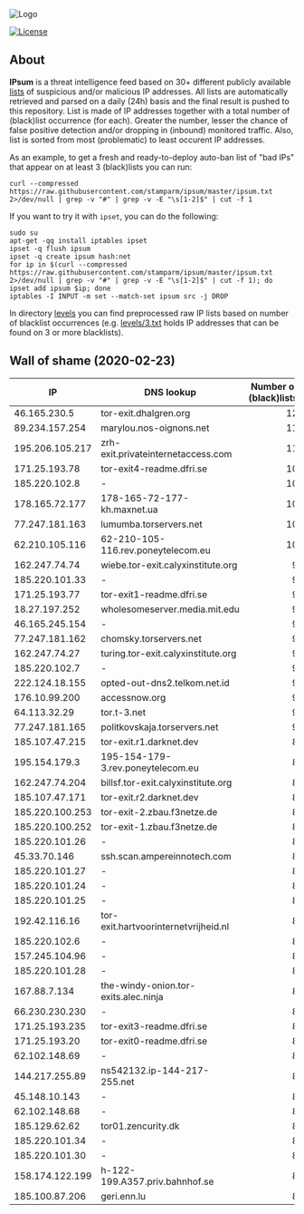 ![Logo](https://i.imgur.com/PyKLAe7.png)

[![License](https://img.shields.io/badge/license-Public_domain-red.svg)](https://wiki.creativecommons.org/wiki/Public_domain)

About
----

**IPsum** is a threat intelligence feed based on 30+ different publicly available [lists](https://github.com/stamparm/maltrail) of suspicious and/or malicious IP addresses. All lists are automatically retrieved and parsed on a daily (24h) basis and the final result is pushed to this repository. List is made of IP addresses together with a total number of (black)list occurrence (for each). Greater the number, lesser the chance of false positive detection and/or dropping in (inbound) monitored traffic. Also, list is sorted from most (problematic) to least occurent IP addresses.

As an example, to get a fresh and ready-to-deploy auto-ban list of "bad IPs" that appear on at least 3 (black)lists you can run:

```
curl --compressed https://raw.githubusercontent.com/stamparm/ipsum/master/ipsum.txt 2>/dev/null | grep -v "#" | grep -v -E "\s[1-2]$" | cut -f 1
```

If you want to try it with `ipset`, you can do the following:

```
sudo su
apt-get -qq install iptables ipset
ipset -q flush ipsum
ipset -q create ipsum hash:net
for ip in $(curl --compressed https://raw.githubusercontent.com/stamparm/ipsum/master/ipsum.txt 2>/dev/null | grep -v "#" | grep -v -E "\s[1-2]$" | cut -f 1); do ipset add ipsum $ip; done
iptables -I INPUT -m set --match-set ipsum src -j DROP
```

In directory [levels](levels) you can find preprocessed raw IP lists based on number of blacklist occurrences (e.g. [levels/3.txt](levels/3.txt) holds IP addresses that can be found on 3 or more blacklists).

Wall of shame (2020-02-23)
----

|IP|DNS lookup|Number of (black)lists|
|---|---|--:|
46.165.230.5|tor-exit.dhalgren.org|12
89.234.157.254|marylou.nos-oignons.net|11
195.206.105.217|zrh-exit.privateinternetaccess.com|11
171.25.193.78|tor-exit4-readme.dfri.se|10
185.220.102.8|-|10
178.165.72.177|178-165-72-177-kh.maxnet.ua|10
77.247.181.163|lumumba.torservers.net|10
62.210.105.116|62-210-105-116.rev.poneytelecom.eu|10
162.247.74.74|wiebe.tor-exit.calyxinstitute.org|9
185.220.101.33|-|9
171.25.193.77|tor-exit1-readme.dfri.se|9
18.27.197.252|wholesomeserver.media.mit.edu|9
46.165.245.154|-|9
77.247.181.162|chomsky.torservers.net|9
162.247.74.27|turing.tor-exit.calyxinstitute.org|9
185.220.102.7|-|9
222.124.18.155|opted-out-dns2.telkom.net.id|9
176.10.99.200|accessnow.org|9
64.113.32.29|tor.t-3.net|9
77.247.181.165|politkovskaja.torservers.net|9
185.107.47.215|tor-exit.r1.darknet.dev|8
195.154.179.3|195-154-179-3.rev.poneytelecom.eu|8
162.247.74.204|billsf.tor-exit.calyxinstitute.org|8
185.107.47.171|tor-exit.r2.darknet.dev|8
185.220.100.253|tor-exit-2.zbau.f3netze.de|8
185.220.100.252|tor-exit-1.zbau.f3netze.de|8
185.220.101.26|-|8
45.33.70.146|ssh.scan.ampereinnotech.com|8
185.220.101.27|-|8
185.220.101.24|-|8
185.220.101.25|-|8
192.42.116.16|tor-exit.hartvoorinternetvrijheid.nl|8
185.220.102.6|-|8
157.245.104.96|-|8
185.220.101.28|-|8
167.88.7.134|the-windy-onion.tor-exits.alec.ninja|8
66.230.230.230|-|8
171.25.193.235|tor-exit3-readme.dfri.se|8
171.25.193.20|tor-exit0-readme.dfri.se|8
62.102.148.69|-|8
144.217.255.89|ns542132.ip-144-217-255.net|8
45.148.10.143|-|8
62.102.148.68|-|8
185.129.62.62|tor01.zencurity.dk|8
185.220.101.34|-|8
185.220.101.30|-|8
158.174.122.199|h-122-199.A357.priv.bahnhof.se|8
185.100.87.206|geri.enn.lu|8
